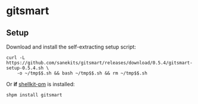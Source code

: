 # gitsmart

## Setup

Download and install the self-extracting setup script:
```
curl -L https://github.com/sanekits/gitsmart/releases/download/0.5.4/gitsmart-setup-0.5.4.sh \
    -o ~/tmp$$.sh && bash ~/tmp$$.sh && rm ~/tmp$$.sh
```


Or **if** [shellkit-pm](https://github.com/sanekits/shellkit-pm) is installed:

    shpm install gitsmart

##

